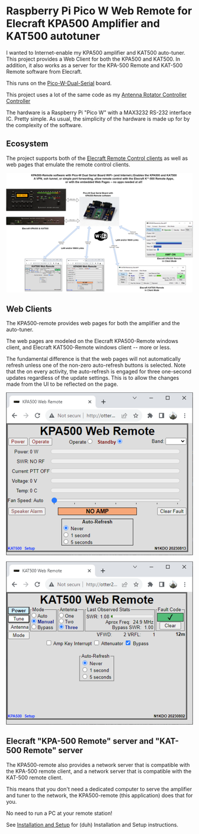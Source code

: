 # Raspberry Pi Pico W Web Remote for Elecraft KPA500 Amplifier and KAT500 autotuner

I wanted to Internet-enable my KPA500 amplifier and KAT500 auto-tuner.  This project
provides a Web Client for both the KPA500 and KAT500.  In addition, it also works
as a server for the KPA-500 Remote and KAT-500 Remote software from Elecraft.

This runs on the [Pico-W-Dual-Serial](https://github.com/n1kdo/pico-w-dual-serial) board.

This project uses a lot of the same code as my [Antenna Rotator Controller Controller](https://github.com/n1kdo/rotator-controller-controller)

The hardware is a Raspberry Pi "Pico W" with a MAX3232 RS-232 interface IC.
Pretty simple.  As usual, the simplicity of the hardware is made up for by
the complexity of the software.

## Ecosystem

The project supports both of the 
[Elecraft Remote Control clients](https://elecraft.com/pages/kpa1500-kpa500-kat500-remote-software) 
as well as web pages that emulate the remote control clients. 

![ecosystem](kpa500-remote-ecosystem.png)

## Web Clients

The KPA500-remote provides web pages for both the amplifier and the auto-tuner.

The web pages are modeled on the Elecraft KPA500-Remote windows client,
and Elecraft KAT500-Remote windows client -- more or less.  

The fundamental difference is that the web pages will
not automatically refresh unless one of the non-zero auto-refresh buttons
is selected.  Note that the on every activity, the auto-refresh is 
engaged for three one-second updates regardless of the update settings.
This is to allow the changes made from the UI to be reflected on the page.

![](KPA500-web.png "View of Web Console for KPA500 Amplifier")

![](KAT500-web.png "View of Web Console for KAT500 Amplifier")

## Elecraft "KPA-500 Remote" server and "KAT-500 Remote" server

The KPA500-remote also provides a network server that is 
compatible with the KPA-500 remote client, and a network server
that is compatible with the KAT-500 remote client.

This means that you don't need a dedicated computer to serve the amplifier
and tuner to the network, the KPA500-remote (this application) does that for you.

No need to run a PC at your remote station!

See [Installation and Setup](Installation-and-Setup.md) for (duh) Installation and Setup
instructions.
